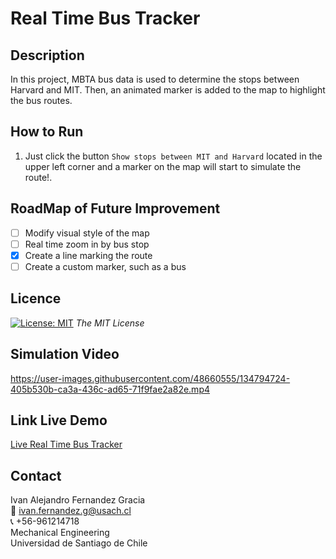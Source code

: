 # Real Time Bus Tracker

<!-- DESCRIPTION -->
## Description
In this project, MBTA bus data is used to determine the stops between Harvard and MIT. Then, an animated marker is added to the map to highlight the bus routes.

<!-- RUN -->
## How to Run
1. Just click the button  `Show stops between MIT and Harvard` located in the upper left corner and a marker on the map will start to simulate the route!.

<!-- ROADMAP -->
## RoadMap of Future Improvement
- [ ] Modify visual style of the map
- [ ] Real time zoom in by bus stop
- [x] Create a line marking the route
- [ ] Create a custom marker, such as a bus
<!-- LICENSE -->
## Licence 
[![License: MIT](https://img.shields.io/badge/License-MIT-yellow.svg)](https://opensource.org/licenses/MIT) *The MIT License*


<!-- Video -->
<a name="video"></a>
## Simulation Video
https://user-images.githubusercontent.com/48660555/134794724-405b530b-ca3a-436c-ad65-71f9fae2a82e.mp4

<!-- Link Live Demo -->
## Link Live Demo
[Live  Real Time Bus Tracker](https://ivanfernandezgracia.github.io/real-time-bus-tracker/)

<!-- CONTACT -->
<a name="conta"></a>
## Contact
Ivan Alejandro Fernandez Gracia  
:email: ivan.fernandez.g@usach.cl  
:telephone_receiver: +56-961214718  
Mechanical Engineering  
Universidad de Santiago de Chile
